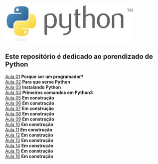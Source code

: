 ![](/Imagens/LogoPython.jpg)

## Este repositório é dedicado ao porendizado de Python

[Aula 01](AulasGuanabara/Aula01.md) **Porque ser um programador?**  
[Aula 02](AulasGuanabara/Aula02.md) **Para que serve Python**  
[Aula 03](AulasGuanabara/Aula03.md) **Instalando Python**  
[Aula 04](AulasGuanabara/Aula04.md) **Primeiros comandos em Python3**  
[Aula 05](AulasGuanabara/Aula05.md) **Em construção**  
[Aula 06](AulasGuanabara/Aula06.md) **Em construção**  
[Aula 07](AulasGuanabara/Aula07.md) **Em construção**  
[Aula 08](AulasGuanabara/Aula08.md) **Em construção**  
[Aula 09](AulasGuanabara/Aula09.md) **Em construção**  
[Aula 10](AulasGuanabara/Aula10.md) **Em construção**  
[Aula 11](AulasGuanabara/Aula11.md) **Em construção**   
[Aula 12](AulasGuanabara/Aula12.md) **Em construção**  
[Aula 13](AulasGuanabara/Aula13.md) **Em construção**  
[Aula 14](AulasGuanabara/Aula14.md) **Em construção**  
[Aula 15](AulasGuanabara/Aula15.md) **Em construção**  
[Aula 16](AulasGuanabara/Aula16.md) **Em construção**  




